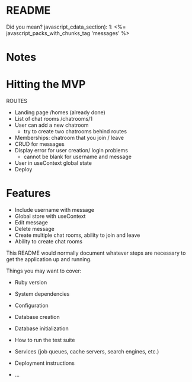 # README

Did you mean?  javascript_cdata_section):
    1: <%= javascript_packs_with_chunks_tag 'messages' %>

# Notes

# Hitting the MVP
ROUTES
- Landing page /homes (already done)
- List of chat rooms /chatrooms/1
- User can add a new chatroom
    - try to create two chatrooms behind routes
- Memberships: chatroom that you join / leave
- CRUD for messages
- Display error for user creation/ login problems 
    - cannot be blank for username and message
- User in useContext global state
- Deploy



# Features
- Include username with message
- Global store with useContext
- Edit message
- Delete message
- Create multiple chat rooms, ability to join and leave
- Ability to create chat rooms

<!-- <BrowserRouter>
        {/* <Index /> */}
        {/* <Routes> */}
            {/* <Route path='/login' element={<Login />}>
            </Route>
            <Route path='/signup' element={<Signup />}>
            </Route>
            <Route path='/home' element={<Home />}>
            </Route> */}
            {/* <Route path='/' element={<Index />}>
            </Route>  */}
            {/* <Route path="*" element={<Navigate to="/" />} /> */}
     {/* </Routes> */}
    </BrowserRouter>, -->

This README would normally document whatever steps are necessary to get the
application up and running.

Things you may want to cover:

* Ruby version

* System dependencies

* Configuration

* Database creation

* Database initialization

* How to run the test suite

* Services (job queues, cache servers, search engines, etc.)

* Deployment instructions

* ...
